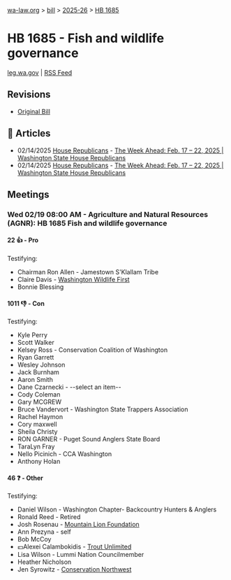 [wa-law.org](/) > [bill](/bill/) > [2025-26](/bill/2025-26/) > [HB 1685](/bill/2025-26/hb/1685/)

# HB 1685 - Fish and wildlife governance
[leg.wa.gov](https://app.leg.wa.gov/billsummary?BillNumber=1685&Year=2025&Initiative=false) | [RSS Feed](./rss.xml)

## Revisions
* [Original Bill](1/)

## 📰 Articles
* 02/14/2025 [House Republicans](/org/house_republicans/) - [The Week Ahead: Feb. 17 – 22, 2025 | Washington State House Republicans](http://houserepublicans.wa.gov/week/the-week-ahead-feb-17-22-2025/#:~:text=HB%201685)
* 02/14/2025 [House Republicans](/org/house_republicans/) - [The Week Ahead: Feb. 17 – 22, 2025 | Washington State House Republicans](https://houserepublicans.wa.gov/week/the-week-ahead-feb-17-22-2025/#:~:text=HB%201685)

## Meetings
### Wed 02/19 08:00 AM - Agriculture and Natural Resources (AGNR): HB 1685 Fish and wildlife governance
#### 22 👍 - Pro
Testifying:
* Chairman Ron Allen - Jamestown S'Klallam Tribe
* Claire Davis - [Washington Wildlife First](/org/washington_wildlife_first/)
* Bonnie Blessing

#### 1011 👎 - Con
Testifying:
* Kyle Perry
* Scott Walker
* Kelsey Ross - Conservation Coalition of Washington
* Ryan Garrett
* Wesley Johnson
* Jack Burnham
* Aaron Smith
* Dane Czarnecki - --select an item--
* Cody Coleman
* Gary MCGREW
* Bruce Vandervort - Washington State Trappers Association
* Rachel Haymon
* Cory maxwell
* Sheila Christy
* RON GARNER - Puget Sound Anglers State Board
* TaraLyn Fray
* Nello Picinich - CCA Washington
* Anthony Holan

#### 46 ❓ - Other
Testifying:
* Daniel Wilson - Washington Chapter- Backcountry Hunters & Anglers
* Ronald Reed - Retired
* Josh Rosenau - [Mountain Lion Foundation](/org/mountain_lion_foundation/)
* Ann Prezyna - self
* Bob McCoy
* 💵Alexei Calambokidis - [Trout Unlimited](/org/trout_unlimited/)
* Lisa Wilson - Lummi Nation Councilmember
* Heather Nicholson
* Jen Syrowitz - [Conservation Northwest](/org/conservation_northwest/)
